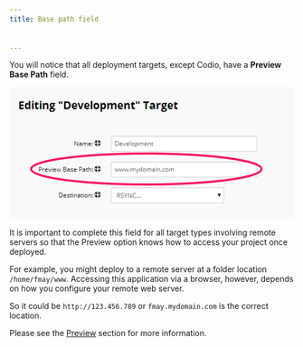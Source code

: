 ```yaml
---
title: Base path field


---
```


You will notice that all deployment targets, except Codio, have a **Preview Base Path** field.

![base path](/img/deploy-basepath.png)


It is important to complete this field for all target types involving remote servers so that the Preview option knows how to access your project once deployed.

For example, you might deploy to a remote server at a folder location `/home/fmay/www`. Accessing this application via a browser, however, depends on how you configure your remote web server.

So it could be `http://123.456.789` or `fmay.mydomain.com` is the correct location.

Please see the [Preview](/ide/features/inline-preview) section for more information.

